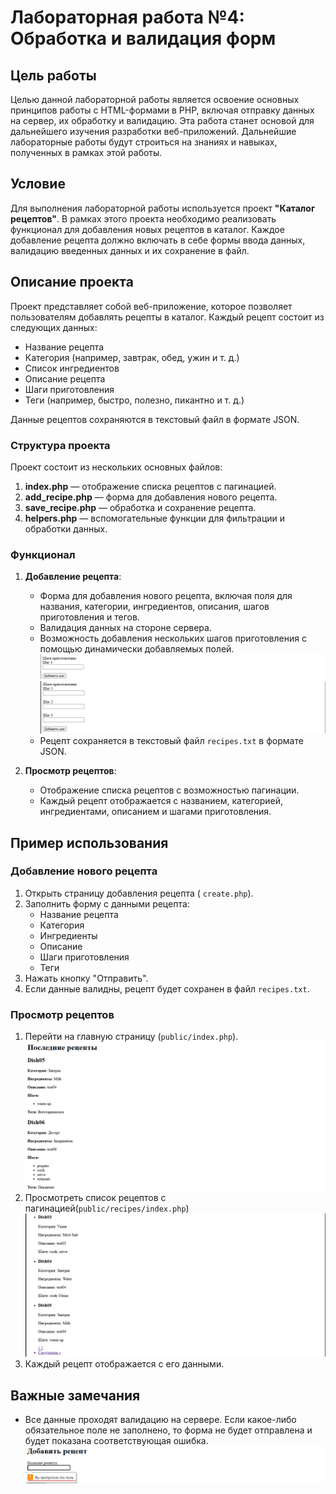 # Лабораторная работа №4: Обработка и валидация форм

## Цель работы

Целью данной лабораторной работы является освоение основных принципов работы с HTML-формами в PHP, включая отправку данных на сервер, их обработку и валидацию. Эта работа станет основой для дальнейшего изучения разработки веб-приложений. Дальнейшие лабораторные работы будут строиться на знаниях и навыках, полученных в рамках этой работы.

## Условие

Для выполнения лабораторной работы используется проект **"Каталог рецептов"**. В рамках этого проекта необходимо реализовать функционал для добавления новых рецептов в каталог. Каждое добавление рецепта должно включать в себе формы ввода данных, валидацию введенных данных и их сохранение в файл.

## Описание проекта

Проект представляет собой веб-приложение, которое позволяет пользователям добавлять рецепты в каталог. Каждый рецепт состоит из следующих данных:

- Название рецепта
- Категория (например, завтрак, обед, ужин и т. д.)
- Список ингредиентов
- Описание рецепта
- Шаги приготовления
- Теги (например, быстро, полезно, пикантно и т. д.)

Данные рецептов сохраняются в текстовый файл в формате JSON.

### Структура проекта

Проект состоит из нескольких основных файлов:

1. **index.php** — отображение списка рецептов с пагинацией.
2. **add_recipe.php** — форма для добавления нового рецепта.
3. **save_recipe.php** — обработка и сохранение рецепта.
4. **helpers.php** — вспомогательные функции для фильтрации и обработки данных.

### Функционал

1. **Добавление рецепта**:
    - Форма для добавления нового рецепта, включая поля для названия, категории, ингредиентов, описания, шагов приготовления и тегов.
    - Валидация данных на стороне сервера.
    - Возможность добавления нескольких шагов приготовления с помощью динамически добавляемых полей.
    ![1 Step](images/step1.png)
    ![3 Step](images/step3.png)
    - Рецепт сохраняется в текстовый файл `recipes.txt` в формате JSON.

2. **Просмотр рецептов**:
    - Отображение списка рецептов с возможностью пагинации.
    - Каждый рецепт отображается с названием, категорией, ингредиентами, описанием и шагами приготовления.

## Пример использования

### Добавление нового рецепта

1. Открыть страницу добавления рецепта ( `create.php`).
2. Заполнить форму с данными рецепта:
   - Название рецепта
   - Категория
   - Ингредиенты
   - Описание
   - Шаги приготовления
   - Теги
3. Нажать кнопку "Отправить".
4. Если данные валидны, рецепт будет сохранен в файл `recipes.txt`.

### Просмотр рецептов

1. Перейти на главную страницу (`public/index.php`).
![Main page](images/visitingPage.png)
2. Просмотреть список рецептов с пагинацией(`public/recipes/index.php`)
![All Receipes](images/allrReceipes.png)
3. Каждый рецепт отображается с его данными.

## Важные замечания

- Все данные проходят валидацию на сервере. Если какое-либо обязательное поле не заполнено, то форма не будет отправлена и будет показана соответствующая ошибка.
![Validation](images/validation.png)
